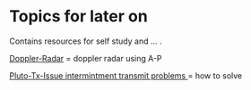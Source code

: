 # Topics for later on

Contains resources for self study and ... .

[Doppler-Radar](./Doppler-Radar/) = doppler radar using A-P

[Pluto-Tx-Issue intermintment transmit problems ](./Pluto-Tx-Issue/) = how to solve



